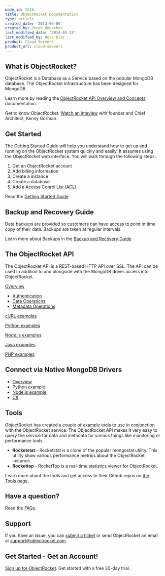 ```yaml
---
node_id: 3516
title: ObjectRocket Documentation
type: article
created_date: '2013-06-06'
created_by: Jered Heeschen
last_modified_date: '2014-03-13'
last_modified_by: Ross Diaz
product: Cloud Servers
product_url: cloud-servers
---
```


What is ObjectRocket?
---------------------

ObjectRocket is a Database as a Service based on the popular MongoDB
database. The ObjectRocket infrastructure has been designed for MongoDB.

Learn more by reading the [ObjectRocket API Overview and
Concepts](https://docs.objectrocket.com/overview_and_concepts.html) documentation.

Get to know ObjectRocket. [Watch an
inteview](http://www.youtube.com/watch?v=q_necZ_HG5g) with founder and
Chief Architect, Kenny Gorman.

Get Started
-----------

The Getting Started Guide will help you understand how to get up and
running on the ObjectRocket system quickly and easily. It assumes using
the ObjectRocket web interface. You will walk through the following
steps:

1.  Get an ObjectRocket account
2.  Add billing information
3.  Create a instance
4.  Create a database
5.  Add a Access Conrol List (ACL)

Read the [Getting Started
Guide](https://docs.objectrocket.com/getting_started.html)

Backup and Recovery Guide
-------------------------

Data backups are provided so customers can have access to point in time
copy of their data. Backups are taken at regular intervals.

Learn more about Backups in the [Backup and Recovery
Guide](https://docs.objectrocket.com/backup_and_recovery.html)

The ObjectRocket API
--------------------

The ObjectRocket API is a REST-based HTTP API over SSL. The API can be
used in addition to and alongside with the MongoDB driver access into
ObjectRocket.

[Overview](https://docs.objectrocket.com/api/overview.html)

-   [Authentication](https://docs.objectrocket.com/api/overview.html#authentication)
-   [Data
    Operations](https://docs.objectrocket.com/api/overview.html#operations)
-   [Metadata
    Operations](https://docs.objectrocket.com/api/overview.html#metadata-operations)

[cURL examples](https://docs.objectrocket.com/api/curl.html)

[Python examples](https://docs.objectrocket.com/api/python.html)

[Node.js examples](https://docs.objectrocket.com/api/nodejs.html)

[Java examples](https://docs.objectrocket.com/api/java.html)

[PHP examples](https://docs.objectrocket.com/api/php.html)

Connect via Native MongoDB Drivers
----------------------------------

-   [Overview](https://docs.objectrocket.com/native_drivers.html#overview)
-   [Python
    example](https://docs.objectrocket.com/native_drivers.html#python)
-   [Node.js
    example](https://docs.objectrocket.com/native_drivers.html#node-js)
-   [C\#](https://docs.objectrocket.com/native_drivers.html#c)

Tools
-----

ObjectRocket has created a couple of example tools to use in conjunction
with the ObjectRocket service. The ObjectRocket API makes it very easy
to query the service for data and metadata for various things like
monitoring or performance tools.

-   **Rocketstat** - Rocketstat is a clone of the popular
    mongostat utility. This utility show various performance metrics
    about the ObjectRocket instance.
-   **Rockettop** - RocketTop is a real-time statistics viewer
    for ObjectRocket.

Learn more about the tools and get access to their Github repos on [the
Tools page](http://docs.objectrocket.com/tools.html).

Have a question?
----------------

Read the [FAQs](http://docs.objectrocket.com/faq.html).

Support
-------

If you have an issue, you can [submit a
ticket](https://objectrocket.zendesk.com/home) or send ObjectRocket an
email at <support@objectrocket.com>.

Get Started - Get an Account!
-----------------------------

[Sign up for ObjectRocket](https://app.objectrocket.com/sign_up1). Get
started with a free 30-day trial.

